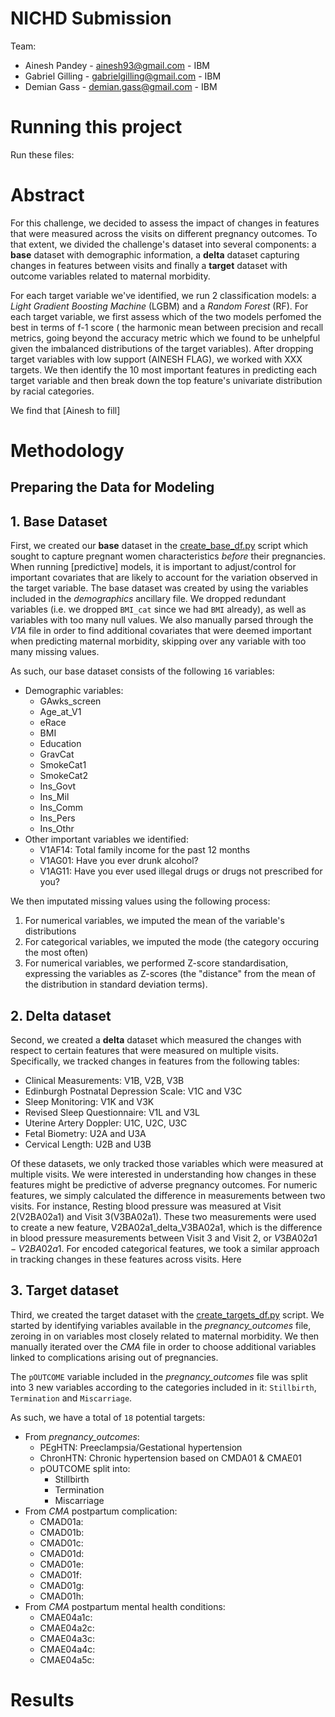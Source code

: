 # NICHD Submission

Team: 
- Ainesh Pandey - ainesh93@gmail.com - IBM
- Gabriel Gilling  - gabrielgilling@gmail.com - IBM
- Demian Gass - demian.gass@gmail.com - IBM

# Running this project

Run these files:


# Abstract

For this challenge, we decided to assess the impact of changes in features that were measured across the visits on different pregnancy outcomes. To that extent, we divided the challenge's dataset into several components: a __base__ dataset with demographic information, a __delta__ dataset capturing changes in features between visits and finally a __target__ dataset with outcome variables related to maternal morbidity.

For each target variable we've identified, we run 2 classification models: a _Light Gradient Boosting Machine_ (LGBM) and a _Random Forest_ (RF). For each target variable, we first assess which of the two models perfomed the best in terms of f-1 score ( the harmonic mean between precision and recall metrics, going beyond the accuracy metric which we found to be unhelpful given the imbalanced distributions of the target variables). After dropping target variables with low support (AINESH FLAG), we worked with XXX targets. We then identify the 10 most important features in predicting each target variable and then break down the top feature's univariate distribution by racial categories.

We find that [Ainesh to fill]


# Methodology

## Preparing the Data for Modeling

## 1. Base Dataset
First, we created our __base__ dataset in the [create_base_df.py](https://github.com/gabgilling/dse-nichd/blob/main/create_base_df.py) script which sought to capture pregnant women characteristics _before_ their pregnancies. When running [predictive] models, it is important to adjust/control for important covariates that are likely to account for the variation observed in the target variable. The base dataset was created by using the variables included in the _demographics_ ancillary file. We dropped redundant variables (i.e. we dropped `BMI_cat` since we had `BMI` already), as well as variables with too many null values. We also manually parsed through the _V1A_ file in order to find additional covariates that were deemed important when predicting maternal morbidity, skipping over any variable with too many missing values.

As such, our base dataset consists of the following `16` variables:
- Demographic variables:
  - GAwks_screen
  - Age_at_V1
  - eRace
  - BMI
  - Education
  - GravCat
  - SmokeCat1
  - SmokeCat2
  - Ins_Govt         
  - Ins_Mil           
  - Ins_Comm         
  - Ins_Pers        
  - Ins_Othr
- Other important variables we identified:
  - V1AF14: Total family income for the past 12 months
  - V1AG01: Have you ever drunk alcohol?
  - V1AG11: Have you ever used illegal drugs or drugs not prescribed for you?

We then imputated missing values using the following process:
  1. For numerical variables, we imputed the mean of the variable's distributions
  2. For categorical variables, we imputed the mode (the category occuring the most often)
  3. For numerical variables, we performed Z-score standardisation, expressing the variables as Z-scores (the "distance" from the mean of the distribution in standard deviation terms).


## 2. Delta dataset
Second, we created a __delta__ dataset which measured the changes with respect to certain features that were measured on multiple visits. Specifically, we tracked changes in features from the following tables:

  - Clinical Measurements: V1B, V2B, V3B
  - Edinburgh Postnatal Depression Scale: V1C and V3C
  - Sleep Monitoring: V1K and V3K
  - Revised Sleep Questionnaire: V1L and V3L
  - Uterine Artery Doppler: U1C, U2C, U3C
  - Fetal Biometry: U2A and U3A
  - Cervical Length: U2B and U3B

Of these datasets, we only tracked those variables which were measured at multiple visits. We were interested in understanding how changes in these features might be predictive of adverse pregnancy outcomes. For numeric features, we simply calculated the difference in measurements between two visits. For instance, Resting blood pressure was measured at Visit 2(V2BA02a1) and Visit 3(V3BA02a1). These two measurements were used to create a new feature, V2BA02a1_delta_V3BA02a1, which is the difference in blood pressure measurements between Visit 3 and Visit 2, or $V3BA02a1 - V2BA02a1$. For encoded categorical features, we took a similar approach in tracking changes in these features across visits. Here

## 3. Target dataset
Third, we created the target dataset with the [create_targets_df.py](https://github.com/gabgilling/dse-nichd/blob/main/create_targets_df.py) script. We started by identifying variables available in the _pregnancy_outcomes_ file, zeroing in on variables most closely related to maternal morbidity. We then manually iterated over the _CMA_ file in order to choose additional variables linked to complications arising out of pregnancies.

The `pOUTCOME` variable included in the _pregnancy_outcomes_ file was split into 3 new variables according to the categories included in it: `Stillbirth`, `Termination` and `Miscarriage`.

As such, we have a total of `18` potential targets:
- From _pregnancy_outcomes_:
  - PEgHTN: Preeclampsia/Gestational hypertension
  - ChronHTN: Chronic hypertension based on CMDA01 & CMAE01
  - pOUTCOME split into:
    - Stillbirth
    - Termination
    - Miscarriage
- From _CMA_ postpartum complication:
  - CMAD01a: 
  - CMAD01b:
  - CMAD01c:
  - CMAD01d:
  - CMAD01e:
  - CMAD01f:
  - CMAD01g:
  - CMAD01h:
- From _CMA_ postpartum mental health conditions:
  - CMAE04a1c:
  - CMAE04a2c:
  - CMAE04a3c:
  - CMAE04a4c:
  - CMAE04a5c:

# Results
